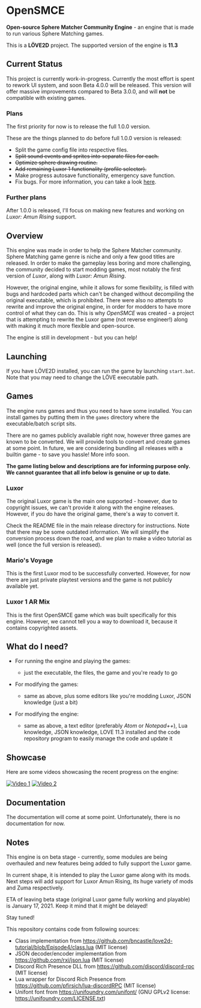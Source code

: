 # OpenSMCE
**Open-source Sphere Matcher Community Engine** - an engine that is made to run various Sphere Matching games.

This is a **LÖVE2D** project. The supported version of the engine is **11.3**

## Current Status
This project is currently work-in-progress. Currently the most effort is spent to rework UI system, and soon Beta 4.0.0 will be released. This version will offer massive improvements compared to Beta 3.0.0, and will **not** be compatible with existing games.

### Plans
The first priority for now is to release the full 1.0.0 version.

These are the things planned to do before full 1.0.0 version is released:
- Split the game config file into respective files.
- ~~Split sound events and sprites into separate files for each.~~
- ~~Optimize sphere drawing routine.~~
- ~~Add remaining Luxor 1 functionality (profile selector).~~
- Make progress autosave functionality, emergency save function.
- Fix bugs.
For more information, you can take a look [here](https://github.com/jakubg1/OpenSMCE/issues?q=is%3Aopen+is%3Aissue+milestone%3A%22Full+1.0+release%22).

### Further plans
After 1.0.0 is released, I'll focus on making new features and working on *Luxor: Amun Rising* support.

## Overview
This engine was made in order to help the Sphere Matcher community.
Sphere Matching game genre is niche and only a few good titles are released.
In order to make the gameplay less boring and more challenging, the community decided to start modding games, most notably the first version of *Luxor*, along with *Luxor: Amun Rising*.

However, the original engine, while it allows for some flexibility, is filled with bugs and hardcoded parts which can't be changed without decompiling the original executable, which is prohibited.
There were also no attempts to rewrite and improve the original engine, in order for modders to have more control of what they can do.
This is why *OpenSMCE* was created - a project that is attempting to rewrite the Luxor game (not reverse engineer!) along with making it much more flexible and open-source.

The engine is still in development - but you can help!

## Launching
If you have LÖVE2D installed, you can run the game by launching `start.bat`.
Note that you may need to change the LÖVE executable path.

## Games
The engine runs games and thus you need to have some installed.
You can install games by putting them in the `games` directory where the executable/batch script sits.

There are no games publicly available right now, however three games are known to be converted.
We will provide tools to convert and create games at some point.
In future, we are considering bundling all releases with a builtin game - to save you hassle! More info soon.

**The game listing below and descriptions are for informing purpose only. We cannot guarantee that all info below is genuine or up to date.**

### Luxor
The original Luxor game is the main one supported - however, due to copyright issues, we can't provide it along with the engine releases.
However, if you do have the original game, there's a way to convert it.

Check the README file in the main release directory for instructions. Note that there may be some outdated information.
We will simplify the conversion process down the road, and we plan to make a video tutorial as well (once the full version is released).

### Mario's Voyage
This is the first Luxor mod to be successfully converted.
However, for now there are just private playtest versions and the game is not publicly available yet.

### Luxor 1 AR Mix
This is the first OpenSMCE game which was built specifically for this engine.
However, we cannot tell you a way to download it, because it contains copyrighted assets.

## What do I need?
- For running the engine and playing the games:
  - just the executable, the files, the game and you're ready to go

- For modifying the games:
  - same as above, plus some editors like you're modding Luxor, JSON knowledge (just a bit)

- For modifying the engine:
  - same as above, a text editor (preferably *Atom* or *Notepad++*), Lua knowledge, JSON knowledge, LOVE 11.3 installed and the code repository program to easily manage the code and update it

## Showcase
Here are some videos showcasing the recent progress on the engine:

[![Video 1](https://img.youtube.com/vi/vPKg8oilgqI/0.jpg)](https://www.youtube.com/watch?v=vPKg8oilgqI)
[![Video 2](https://img.youtube.com/vi/_bZRL3-Cn8c/0.jpg)](https://www.youtube.com/watch?v=_bZRL3-Cn8c)

## Documentation
The documentation will come at some point. Unfortunately, there is no documentation for now.

## Notes
This engine is on beta stage - currently, some modules are being overhauled and new features being added to fully support the Luxor game.

In current shape, it is intended to play the Luxor game along with its mods. Next steps will add support for Luxor Amun Rising, its huge variety of mods and Zuma respectively.

ETA of leaving beta stage (original Luxor game fully working and playable) is January 17, 2021.
Keep it mind that it might be delayed!

Stay tuned!



This repository contains code from following sources:
  - Class implementation from https://github.com/bncastle/love2d-tutorial/blob/Episode4/class.lua (MIT license)
  - JSON decoder/encoder implementation from https://github.com/rxi/json.lua (MIT license)
  - Discord Rich Presence DLL from https://github.com/discord/discord-rpc (MIT license)
  - Lua wrapper for Discord Rich Presence from https://github.com/pfirsich/lua-discordRPC (MIT license)
  - Unifont font from https://unifoundry.com/unifont/ (GNU GPLv2 license: https://unifoundry.com/LICENSE.txt)
